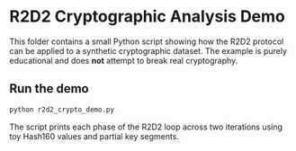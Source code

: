 # R2D2 Cryptographic Analysis Demo

This folder contains a small Python script showing how the R2D2 protocol can be
applied to a synthetic cryptographic dataset. The example is purely educational
and does **not** attempt to break real cryptography.

## Run the demo

```bash
python r2d2_crypto_demo.py
```

The script prints each phase of the R2D2 loop across two iterations using toy
Hash160 values and partial key segments.
